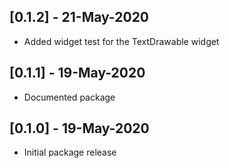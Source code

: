## [0.1.2] - 21-May-2020

* Added widget test for the TextDrawable widget

## [0.1.1] - 19-May-2020

* Documented package

## [0.1.0] - 19-May-2020

* Initial package release